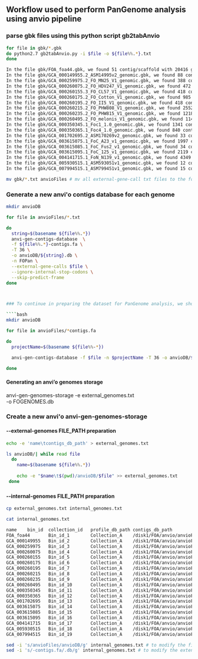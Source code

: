 ## Workflow used to perform PanGenome analysis using anvio pipeline

### parse gbk files using this python script gb2tabAnvio
````bash    
for file in gbk/*.gbk
do python2.7 gb2tabAnvio.py -i $file -o ${file%%.*}.txt
done 

In the file gbk/FOA_foa44.gbk, we found 51 contig/scaffold with 20416 genes
In the file gbk/GCA_000149955.2_ASM14995v2_genomic.gbk, we found 88 contig/scaffold with 27347 genes
In the file gbk/GCA_000259975.2_FO_MN25_V1_genomic.gbk, we found 388 contig/scaffold with 24733 genes
In the file gbk/GCA_000260075.2_FO_HDV247_V1_genomic.gbk, we found 472 contig/scaffold with 26378 genes
In the file gbk/GCA_000260155.3_FO_CL57_V1_genomic.gbk, we found 418 contig/scaffold with 24739 genes
In the file gbk/GCA_000260175.2_FO_Cotton_V1_genomic.gbk, we found 985 contig/scaffold with 25216 genes
In the file gbk/GCA_000260195.2_FO_II5_V1_genomic.gbk, we found 418 contig/scaffold with 22487 genes
In the file gbk/GCA_000260215.2_FO_PHW808_V1_genomic.gbk, we found 2552 contig/scaffold with 26246 genes
In the file gbk/GCA_000260235.2_FO_PHW815_V1_genomic.gbk, we found 1218 contig/scaffold with 25666 genes
In the file gbk/GCA_000260495.2_FO_melonis_V1_genomic.gbk, we found 1146 contig/scaffold with 26719 genes
In the file gbk/GCA_000350345.1_Foc1_1.0_genomic.gbk, we found 1341 contig/scaffold with 15438 genes
In the file gbk/GCA_000350365.1_Foc4_1.0_genomic.gbk, we found 840 contig/scaffold with 14459 genes
In the file gbk/GCA_001702695.2_ASM170269v2_genomic.gbk, we found 33 contig/scaffold with 17168 genes
In the file gbk/GCA_003615075.1_FoC_A23_v1_genomic.gbk, we found 1997 contig/scaffold with 18530 genes
In the file gbk/GCA_003615085.1_FoC_Fus2_v1_genomic.gbk, we found 34 contig/scaffold with 19342 genes
In the file gbk/GCA_003615095.1_FoC_125_v1_genomic.gbk, we found 2119 contig/scaffold with 18720 genes
In the file gbk/GCA_004141715.1_FoN_N139_v1_genomic.gbk, we found 4349 contig/scaffold with 20668 genes
In the file gbk/GCA_005930515.1_ASM593051v1_genomic.gbk, we found 12 contig/scaffold with 16784 genes
In the file gbk/GCA_007994515.1_ASM799451v1_genomic.gbk, we found 15 contig/scaffold with 17022 genes

mv gbk/*.txt anvioFiles # mv all external-gene-call txt files to the folder anvioFile that contains the contigs
````
### Generate a new anvi'o contigs database for each genome

````bash
mkdir anvioDB

for file in anvioFiles/*.txt

do 
  string=$(basename ${file%%.*})
  anvi-gen-contigs-database  \
  -f ${file%%.*}-contigs.fa \
  -T 36 \
  -o anvioDB/${string}.db \
  -n FOPan \
  --external-gene-calls $file \
  --ignore-internal-stop-codons \
  --skip-predict-frame
done



### To continue in preparing the dataset for PanGenome analysis, we should create a new anvi'o contig database assigning for each genome its gene model

````bash
mkdir anvioDB

for file in anvioFiles/*contigs.fa

do 
  projectName=$(basename ${file%%-*})

  anvi-gen-contigs-database -f $file -n $projectName -T 36 -o anvioDB/${projectName}.db --external-gene-calls anvioFiles/${projectName}-external-gene-calls.txt --ignore-internal-stop-codons --skip-predict-frame
  
done
````
#### Generating an anvi’o genomes storage

anvi-gen-genomes-storage -e external_genomes.txt \
                         -o FOGENOMES.db



### Create a new anvi'o anvi-gen-genomes-storage 
#### --external-genomes FILE_PATH preparation 
````bash
echo -e 'name\tcontigs_db_path' > external_genomes.txt

ls anvioDB/| while read file
  do
    name=$(basename ${file%%.*})
    
    echo -e "$name\t$(pwd)/anvioDB/$file" >> external_genomes.txt
 done
````


### 
#### --internal-genomes FILE_PATH preparation
````bash
cp external_genomes.txt internal_genomes.txt

cat internal_genomes.txt

name    bin_id  collection_id   profile_db_path contigs_db_path
FOA_foa44       Bin_id_1        Collection_A    /disk1/FOA/anvio/anvioFiles/FOA_foa44-contigs.fa
GCA_000149955   Bin_id_2        Collection_A    /disk1/FOA/anvio/anvioFiles/GCA_000149955-contigs.fa
GCA_000259975   Bin_id_3        Collection_A    /disk1/FOA/anvio/anvioFiles/GCA_000259975-contigs.fa
GCA_000260075   Bin_id_4        Collection_A    /disk1/FOA/anvio/anvioFiles/GCA_000260075-contigs.fa
GCA_000260155   Bin_id_5        Collection_A    /disk1/FOA/anvio/anvioFiles/GCA_000260155-contigs.fa
GCA_000260175   Bin_id_6        Collection_A    /disk1/FOA/anvio/anvioFiles/GCA_000260175-contigs.fa
GCA_000260195   Bin_id_7        Collection_A    /disk1/FOA/anvio/anvioFiles/GCA_000260195-contigs.fa
GCA_000260215   Bin_id_8        Collection_A    /disk1/FOA/anvio/anvioFiles/GCA_000260215-contigs.fa
GCA_000260235   Bin_id_9        Collection_A    /disk1/FOA/anvio/anvioFiles/GCA_000260235-contigs.fa
GCA_000260495   Bin_id_10       Collection_A    /disk1/FOA/anvio/anvioFiles/GCA_000260495-contigs.fa
GCA_000350345   Bin_id_11       Collection_A    /disk1/FOA/anvio/anvioFiles/GCA_000350345-contigs.fa
GCA_000350365   Bin_id_12       Collection_A    /disk1/FOA/anvio/anvioFiles/GCA_000350365-contigs.fa
GCA_001702695   Bin_id_13       Collection_A    /disk1/FOA/anvio/anvioFiles/GCA_001702695-contigs.fa
GCA_003615075   Bin_id_14       Collection_A    /disk1/FOA/anvio/anvioFiles/GCA_003615075-contigs.fa
GCA_003615085   Bin_id_15       Collection_A    /disk1/FOA/anvio/anvioFiles/GCA_003615085-contigs.fa
GCA_003615095   Bin_id_16       Collection_A    /disk1/FOA/anvio/anvioFiles/GCA_003615095-contigs.fa
GCA_004141715   Bin_id_17       Collection_A    /disk1/FOA/anvio/anvioFiles/GCA_004141715-contigs.fa
GCA_005930515   Bin_id_18       Collection_A    /disk1/FOA/anvio/anvioFiles/GCA_005930515-contigs.fa
GCA_007994515   Bin_id_19       Collection_A    /disk1/FOA/anvio/anvioFiles/GCA_007994515-contigs.fa

sed -i 's/anvioFiles/anvioDB/g' internal_genomes.txt # to modify the file path by replacing the folders
sed -i 's/-contigs.fa/.db/g' internal_genomes.txt # to modify the extension of the database files from -contigs.fa to .db

````

